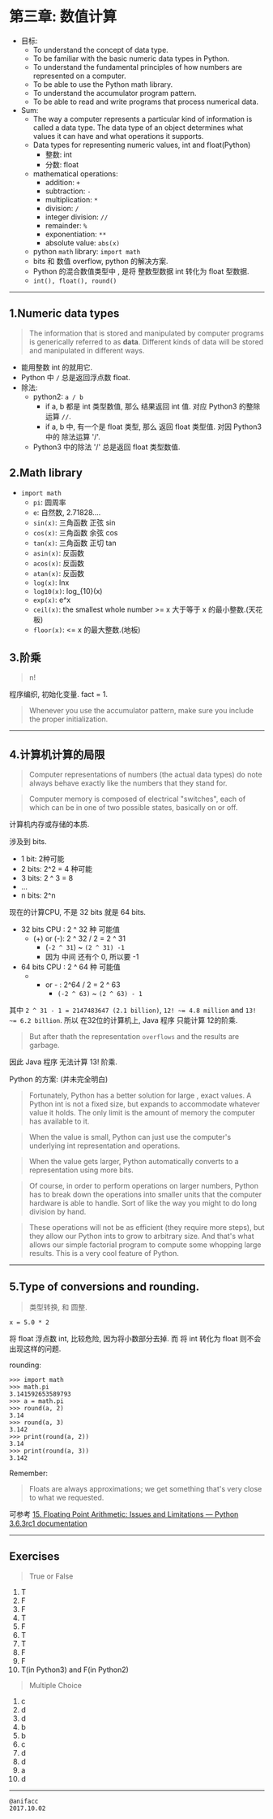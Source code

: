 # 第三章: 数值计算

- 目标:
    - To understand the concept of data type.
    - To be familiar with the basic numeric data types in Python.
    - To understand the fundamental principles of how numbers are represented on a computer.
    - To be able to use the Python math library.
    - To understand the accumulator program pattern.
    - To be able to read and write programs that process numerical data.
- Sum:
    - The way a computer represents a particular kind of information is called a data type. The data type of an object determines what values it can have and what operations it supports.
    - Data types for representing numeric values, int and float(Python)
        - 整数: int
        - 分数: float
    - mathematical operations:
        - addition: `+`
        - subtraction: `-`
        - multiplication:  `*`
        - division: `/`
        - integer division: `//`
        - remainder: `%`
        - exponentiation: `**`
        - absolute value: `abs(x)`
    - python `math` library: `import math`
    - bits 和 数值 overflow, python 的解决方案.
    - Python 的混合数值类型中 , 是将 整数型数据 int 转化为 float 型数据.
    - `int(), float(), round()`

---

## 1.Numeric data types

> The information that is stored and manipulated by computer programs is generically referred to as **data**. Different kinds of data will be stored and manipulated in different ways.

- 能用整数 int 的就用它.
- Python 中 `/` 总是返回浮点数 float.
- 除法:
    - python2: `a / b`
        - if a, b 都是 int 类型数值, 那么 结果返回 int 值.  对应 Python3 的整除运算 `//`.
        - if a, b 中, 有一个是 float 类型, 那么 返回 float 类型值. 对因 Python3 中的 除法运算 '/'.
    - Python3 中的除法 '/' 总是返回 float 类型数值.

## 2.Math library

- `import math`
    - `pi`: 圆周率
    - `e`: 自然数, 2.71828....
    - `sin(x)`: 三角函数 正弦 sin
    - `cos(x)`: 三角函数 余弦 cos
    - `tan(x)`: 三角函数 正切 tan
    - `asin(x)`: 反函数
    - `acos(x)`: 反函数
    - `atan(x)`: 反函数
    - `log(x)`: lnx
    - `log10(x)`: log_{10}(x)
    - `exp(x)`: e^x
    - `ceil(x)`: the smallest whole number >= x 大于等于 x 的最小整数.(天花板)
    - `floor(x)`: <= x 的最大整数.(地板)

## 3.阶乘

> n!

程序编织, 初始化变量. fact = 1.

> Whenever you use the accumulator pattern, make sure you include the proper initialization.

---

## 4.计算机计算的局限

> Computer representations of numbers (the actual data types) do note always behave exactly like the numbers that they stand for.

> Computer memory is composed of electrical "switches", each of which can be in one of two possible states, basically on or off.

计算机内存或存储的本质.

涉及到 bits.

- 1 bit: 2种可能
- 2 bits: 2^2 = 4 种可能
- 3 bits: 2 ^ 3 = 8
- ...
- n bits: 2^n

现在的计算CPU, 不是 32 bits 就是 64 bits.

- 32 bits CPU : 2 ^ 32 种 可能值
    - (+) or (-): 2 ^ 32 / 2 = 2 ^ 31
        - (`-2 ^ 31`) ~ `(2 ^ 31) -1`
        - 因为 中间 还有个 0, 所以要 -1
- 64 bits CPU : 2 ^ 64 种 可能值
    - + or - : 2^64 / 2 = 2 ^ 63
        - `(-2 ^ 63)` ~ `(2 ^ 63) - 1`

其中 `2 ^ 31 - 1 = 2147483647 (2.1 billion)`, `12! ~= 4.8 million` and `13! ~= 6.2 billion`. 所以 在32位的计算机上, Java 程序 只能计算 12的阶乘.

> But after thath the representation `overflows` and the results are garbage.

因此 Java 程序 无法计算 13! 阶乘.

Python 的方案: (并未完全明白)

> Fortunately, Python has a better solution for large , exact values. A Python int is not a fixed size, but expands to accommodate whatever value it holds. The only limit is the amount of memory the computer has available to it.

> When the value is small, Python can just use the computer's underlying int representation and operations.

> When the value gets larger, Python automatically converts to a representation using more bits.

> Of course, in order to perform operations on larger numbers, Python has to break down the operations into smaller units that the computer hardware is able to handle. Sort of like the way you might to do long division by hand.

> These operations will not be as efficient (they require more steps), but they allow our Python ints to grow to arbitrary size. And that's what allows our simple factorial program to compute some whopping large results. This is a very cool feature of Python.

---

## 5.Type of conversions and rounding.

> 类型转换, 和 圆整.

`x = 5.0 * 2`

将 float 浮点数 int, 比较危险, 因为将小数部分去掉.
而 将 int 转化为 float 则不会出现这样的问题.  

rounding:

```
>>> import math
>>> math.pi
3.141592653589793
>>> a = math.pi
>>> round(a, 2)
3.14
>>> round(a, 3)
3.142
>>> print(round(a, 2))
3.14
>>> print(round(a, 3))
3.142
```

Remember:

> Floats are always approximations; we get something that's very close to what we requested.

可参考 [15. Floating Point Arithmetic: Issues and Limitations — Python 3.6.3rc1 documentation](https://docs.python.org/3.6/tutorial/floatingpoint.html)

---

## Exercises

> True or False

1. T
2. F
3. F
4. T  
5. F
6. T
7. T
8. F
9. F
10. T(in Python3) and F(in Python2)

> Multiple Choice

1. c
2. d  
3. d
4. b
5. b
6. c
7. d
8. d
9. a  
10. d  

---

```
@anifacc
2017.10.02
```
